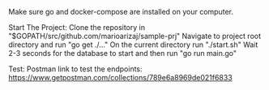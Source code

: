 Make sure go and docker-compose are installed on your computer.

Start The Project: 
Clone the repository in "$GOPATH/src/github.com/marioarizaj/sample-prj"
Navigate to project root directory and run "go get ./..."
On the current directory run "./start.sh"
Wait 2-3 seconds for the database to start and then run "go run main.go"

Test:
Postman link to test the endpoints: https://www.getpostman.com/collections/789e6a8969de021f6833
